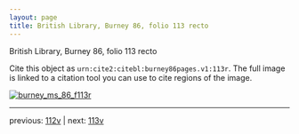 ```yaml
---
layout: page
title: British Library, Burney 86, folio 113 recto
---
```


British Library, Burney 86, folio 113 recto

Cite this object as `urn:cite2:citebl:burney86pages.v1:113r`.  The full image is linked to a citation tool you can use to cite regions of the image.

[![burney_ms_86_f113r](http://www.homermultitext.org/iipsrv?IIIF=/project/homer/pyramidal/deepzoom/citebl/burney86imgs/v1/burney_ms_86_f113r.tif/full/800,/0/default.jpg)](http://www.homermultitext.org/ict2/?urn=urn:cite2:citebl:burney86imgs.v1:burney_ms_86_f113r) 

---

previous:  [112v](../112v/) | next: [113v](../113v/)